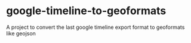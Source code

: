 # google-timeline-to-geoformats
A project to convert the last google timeline export format to geoformats like geojson
